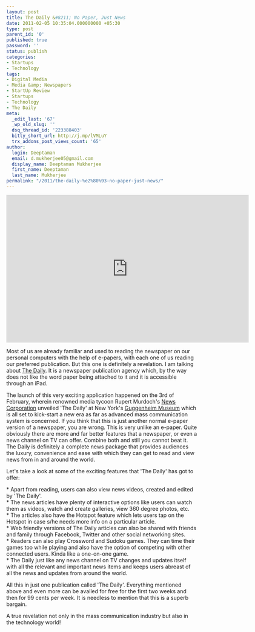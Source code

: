 ```yaml
---
layout: post
title: The Daily &#8211; No Paper, Just News
date: 2011-02-05 10:35:04.000000000 +05:30
type: post
parent_id: '0'
published: true
password: ''
status: publish
categories:
- Startups
- Technology
tags:
- Digital Media
- Media &amp; Newspapers
- StartUp Review
- Startups
- Technology
- The Daily
meta:
  _edit_last: '67'
  _wp_old_slug: ''
  dsq_thread_id: '223388403'
  bitly_short_url: http://j.mp/lVMLuY
  trx_addons_post_views_count: '65'
author:
  login: Deeptaman
  email: d.mukherjee05@gmail.com
  display_name: Deeptaman Mukherjee
  first_name: Deeptaman
  last_name: Mukherjee
permalink: "/2011/the-daily-%e2%80%93-no-paper-just-news/"
---
```

<p><iframe title="YouTube video player" width="640" height="390" src="http://www.youtube.com/embed/KHILJBw-104" frameborder="0" allowfullscreen></iframe><br />
</p>
<p>Most of us are already familiar and used to reading the newspaper on our personal computers with the help of e-papers, with each one of us reading our preferred publication. But this one is definitely a revelation. I am talking about <a href="http://www.thedaily.com/">The Daily</a>. It is a newspaper publication agency which, by the way does not like the word paper being attached to it and it is accessible through an iPad.</p>
<p>The launch of this very exciting application happened on the 3rd of February, wherein renowned media tycoon Rupert Murdoch's <a href="http://www.newscorp.com/">News Corporation</a> unveiled 'The Daily' at New York's <a href="http://www.guggenheim.org/">Guggenheim Museum</a> which is all set to kick-start a new era as far as advanced mass communication system is concerned. If you think that this is just another normal e-paper version of a newspaper, you are wrong. This is very unlike an e-paper. Quite obviously there are more and far better features that a newspaper, or even a news channel on TV can offer. Combine both and still you cannot beat it. The Daily is definitely a complete news package that provides audiences the luxury, convenience and ease with which they can get to read and view news from in and around the world.</p>
<p>Let's take a look at some of the exciting features that 'The Daily' has got to offer:</p>
<p>* Apart from reading, users can also view news videos, created and edited by 'The Daily'.<br />
* The news articles have plenty of interactive options like users can watch them as videos, watch and create galleries, view 360 degree photos, etc.<br />
* The articles also have the Hotspot feature which lets users tap on the Hotspot in case s/he needs more info on a particular article.<br />
* Web friendly versions of The Daily articles can also be shared with friends and family through Facebook, Twitter and other social networking sites.<br />
* Readers can also play Crossword and Sudoku games. They can time their games too while playing and also have the option of competing with other connected users. Kinda like a one-on-one game.<br />
* The Daily just like any news channel on TV changes and updates itself with all the relevant and important news items and keeps users abreast of all the news and updates from around the world.</p>
<p>All this in just one publication called 'The Daily'. Everything mentioned above and even more can be availed for free for the first two weeks and then for 99 cents per week. It is needless to mention that this is a superb bargain.</p>
<p>A true revelation not only in the mass communication industry but also in the technology world!</p>

